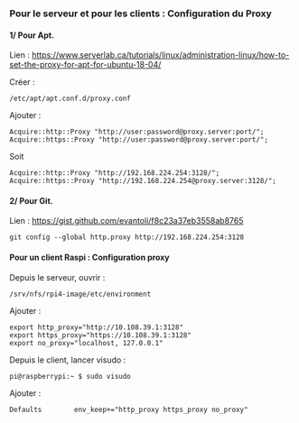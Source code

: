 ### Pour le serveur et pour les clients : Configuration du Proxy


#### 1/ Pour Apt.

Lien :
https://www.serverlab.ca/tutorials/linux/administration-linux/how-to-set-the-proxy-for-apt-for-ubuntu-18-04/


Créer :

```
/etc/apt/apt.conf.d/proxy.conf
```

Ajouter :

```
Acquire::http::Proxy "http://user:password@proxy.server:port/";
Acquire::https::Proxy "http://user:password@proxy.server:port/";
```

Soit 

```
Acquire::http::Proxy "http://192.168.224.254:3128/";
Acquire::https::Proxy "http://192.168.224.254@proxy.server:3128/";
```


#### 2/ Pour Git.
 
Lien :
https://gist.github.com/evantoli/f8c23a37eb3558ab8765


```
git config --global http.proxy http://192.168.224.254:3128
```


#### Pour un client Raspi : Configuration proxy

Depuis le serveur, ouvrir :

```
/srv/nfs/rpi4-image/etc/environment
```

Ajouter :

```
export http_proxy="http://10.108.39.1:3128"
export https_proxy="https://10.108.39.1:3128"
export no_proxy="localhost, 127.0.0.1"
```


Depuis le client, lancer visudo :

```
pi@raspberrypi:~ $ sudo visudo
```

Ajouter :

```
Defaults        env_keep+="http_proxy https_proxy no_proxy"
```

